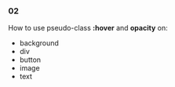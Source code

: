 ### 02

How to use pseudo-class **:hover** and **opacity** on:
 - background
 - div
 - button
 - image
 - text